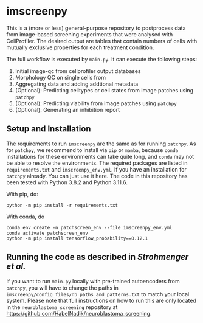 # imscreenpy

This is a (more or less) general-purpose repository to postprocess data from image-based screening experiments that were analysed with CellProfiler.
The desired output are tables that contain numbers of cells with mutually exclusive properties for each treatment condition.

The full workflow is executed by `main.py`. It can execute the following steps:

1. Initial image-qc from cellprofiler output databases
2. Morphology QC on single cells from
3. Aggregating data and adding addtional metadata
4. (Optional): Predicting celltypes or cell states from image patches using `patchpy`
5. (Optional): Predicting viability from image patches using `patchpy`
6. (Optional): Generating an inhibition report

## Setup and Installation

The requirements to run `imscreenpy` are the same as for running `patchpy`. As for `patchpy`, we recommend to install via `pip` or `mamba`, because `conda` installations for these environments can take quite long, and `conda` may not be able to resolve the environments. The required packages are listed in `requirements.txt` and `imscreenpy_env.yml`. If you have an installation for `patchpy` already. You can just use it here. The code in this repository has been tested with Python 3.8.2 and Python 3.11.6.

With pip, do:

    python -m pip install -r requirements.txt

With conda, do

    conda env create -n patchscreen_env --file imscreenpy_env.yml
    conda activate patchscreen_env
    python -m pip install tensorflow_probability==0.12.1


## Running the code as described in *Strohmenger et al.*

If you want to run `main.py` locally with pre-trained autoencoders from `patchpy`, you will have to change the paths in `imscreenpy/config_files/nb_paths_and_patterns.txt` to match your local system. Please note that full instructions on how to run this are only located in the `neuroblastoma_screening` repository at https://github.com/HabelNadik/neuroblastoma_screening.